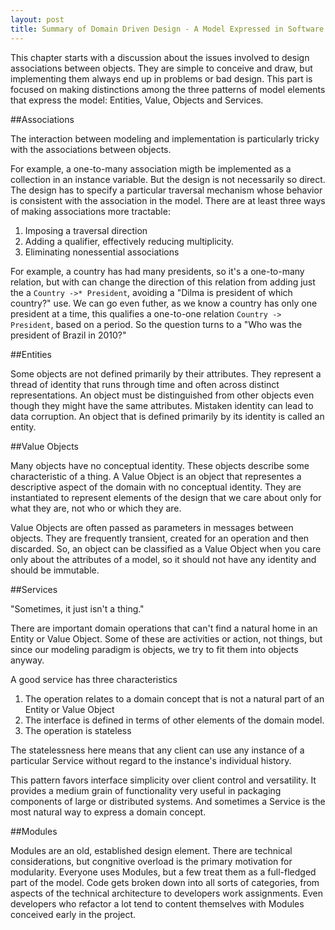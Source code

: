 ```yaml
---
layout: post
title: Summary of Domain Driven Design - A Model Expressed in Software
---
```


This chapter starts with a discussion about the issues involved to design associations between objects. They are simple to conceive and draw, but implementing them always end up in problems or bad design. This part is focused on making distinctions among the three patterns of model elements that express the model: Entities, Value, Objects and Services.

##Associations

The interaction between modeling and implementation is particularly tricky with the associations between objects.

For example, a one-to-many association migth be implemented as a collection in an instance variable. But the design is not necessarily so direct. The design has to specify a particular traversal mechanism whose behavior is consistent with the association in the model. There are at least three ways of making associations more tractable:

1. Imposing a traversal direction
2. Adding a qualifier, effectively reducing multiplicity.
3. Eliminating nonessential associations

For example, a country has had many presidents, so it's a one-to-many relation, but with can change the direction of this relation from adding just the a `Country ->* President`, avoiding a "Dilma is president of which country?" use. We can go even futher, as we know a country has only one president at a time, this qualifies a one-to-one relation `Country -> President`, based on a period. So the question turns to a "Who was the president of Brazil in 2010?"

##Entities


Some objects are not defined primarily by their attributes. They represent a thread of identity that runs through time and often across distinct representations. An object must be distinguished from other objects even though they might have the same attributes. Mistaken identity can lead to data corruption. An object that is defined primarily by its identity is called an entity.

##Value Objects

Many objects have no conceptual identity. These objects describe some characteristic of a thing. A Value Object is an object that representes a descriptive aspect of the domain with no conceptual identity. They are instantiated to represent elements of the design that we care about only for what they are, not who or which they are.

Value Objects are often passed as parameters in messages between objects. They are frequently transient, created for an operation and then discarded. So, an object can be classified as a Value Object when you care only about the attributes of a model, so it should not have any identity and should be immutable.

##Services

"Sometimes, it just isn't a thing."

There are important domain operations that can't find a natural home in an Entity or Value Object. Some of these are activities or action, not things, but since our modeling paradigm is objects, we try to fit them into objects anyway.

A good service has three characteristics

1. The operation relates to a domain concept that is not a natural part of an Entity or Value Object
2. The interface is defined in terms of other elements of the domain model.
3. The operation is stateless

The statelessness here means that any client can use any instance of a particular Service without regard to the instance's individual history.

This pattern favors interface simplicity over client control and versatility. It provides a medium grain of functionality very useful in packaging components of large or distributed systems. And sometimes a Service is the most natural way to express a domain concept.

##Modules

Modules are an old, established design element. There are technical considerations, but congnitive overload is the primary motivation for modularity. Everyone uses Modules, but a few treat them as a full-fledged part of the model. Code gets broken down into all sorts of categories, from aspects of the technical architecture to developers work assignments. Even developers who refactor a lot tend to content themselves with Modules conceived early in the project.
